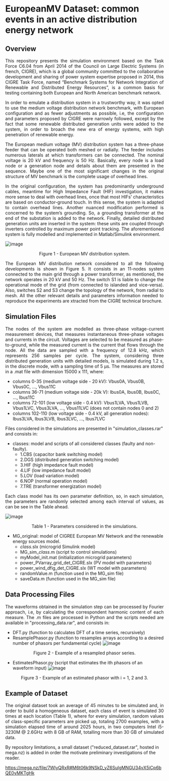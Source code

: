 # EuropeanMV Dataset: common events in an active distribution energy network

## Overview
<p align="justify">
This repository presents the simulation environment based on the Task Force C6.04 from April 2014 of the Council on Large Electric Systems (in french, CIGRE), which is a global community committed to the collaborative development and sharing of power system expertise proposed in 2014, this CIGRE Task Force, named “Benchmark Systems for Network Integration of Renewable and Distributed Energy Resources”, is a common basis for testing containing both European and North American benchmark network.
<p align="justify">
In order to emulate a distribution system in a trustworthy way, it was opted to use the medium voltage distribution network benchmark, with European configuration and as fewer adjustments as possible, i.e, the configuration and parameters proposed by CIGRE were narrowly followed, except by the fact that some renewable distributed generation units were added to the system, in order to broach the new era of energy systems, with high penetration of renewable energy.
<p align="justify">
The European medium voltage (MV) distribution system has a three-phase feeder that can be operated both meshed or radially. The feeder includes numerous laterals at which transformers can be connected. The nominal voltage is 20 kV and frequency is 50 Hz. Basically, every node is a load node or a generation node and details about them are presented in the sequence. Maybe one of the most significant changes in the original structure of MV benchmark is the complete usage of overhead lines. 
<p align="justify">
In the original configuration, the system has predominantly underground cables, meantime for High Impedance Fault (HIF) investigation, it makes more sense to deal with overhead lines, once that most HIFs’ characteristics are based on conductor-ground touch. In this sense, the system is adapted to contain overhead lines. Another nuanced modification performed is concerned to the system’s grounding. So, a grounding transformer at the end of the substation is added to the network. Finally, detailed distributed generation units are inserted in the system: these units are coupled through inverters controlled by maximum power point tracking. The aforementioned system is fully modelled and implemented in Matlab/Simulink environment.

![image](https://github.com/dionatancieslak/CIGRE-EuropeanMV/assets/14805079/017551f1-0c5c-4b76-a8ae-e5b2703c7153)
<p align="center"> Figure 1 - European MV distribution system.

<p align="justify">
The European MV distribution network considered to all the following developments is shown in Figure 5. It consists in an 11-nodes system connected to the main grid through a power transformer, as mentioned, the network operates in 20 kV and 50 Hz. The switch S1 is liable to change the operational mode of the grid (from connected to islanded and vice-versa). Also, switches S2 and S3 change the topology of the network, from radial to mesh. All the other relevant details and parameters information needed to reproduce the experiments are xtracted from the CIGRE technical brochure.

## Simulation Files

<p align="justify">
The nodes of the system are modelled as three-phase voltage-current measurement devices, that measures instantaneous three-phase voltages and currents in the circuit. Voltages are selected to be measured as phase-to-ground, while the measured current is the current that flows through the node. All the data are sampled with a frequency of 12.8 kHz, which represents 256 samples per cycle. The system, considering three distributed generation units with detailed models, is simulated during 1.2 s, in the discrete mode, with a sampling time of 5 µs. The measures are stored in a .mat file with dimension 15000 x 111, where:

- columns 0-35 (medium voltage side - 20 kV): Vbus0A, Vbus0B, Vbus0C, ..., Vbus11C
- columns 36-71 (medium voltage side - 20k V): Ibus0A, Ibus0B, Ibus0C, ..., Ibus11C
- columns 72-101 (low voltage side - 0.4 kV): Vbus1LVA, Vbus1LVB, Vbus1LVC, Vbus3LVA, ..., Vbus11LVC (does not contain nodes 0 and 2)
- columns 102-110 (low voltage side - 0.4 kV, all generation nodes): Ibus3LVA, Ibus3LVB, Ibus3LVC, ..., Ibus7LVC

Files considered in the simulations are presented in "simulation_classes.rar" and consists in:

- classes: model and scripts of all considered classes (faulty and non-faulty).
    - 1.CBS (capacitor bank switching model)
    - 2.DGS (distributed generation switching model)
    - 3.HIF (high impedance fault model)
    - 4.LIF (low impedance fault model)
    - 5.LOV (load variation model)
    - 6.NOP (normal operation model)
    - 7.TRE (transformer energization model)

<p align="justify">
Each class model has its own parameter definition, so, in each simulation, the parameters are randomly selected among each interval of values, as can be see in the Table ahead.

![image](https://github.com/dionatancieslak/CIGRE-EuropeanMV/assets/14805079/08e06bf2-ce02-4d8d-b6b5-743e817c26a5)
<p align="center"> Table 1 - Parameters considered in the simulations.

- MG_original: model of CIGREE European MV Network and the renewable energy sources model.
    - *class*.slx (microgrid Simulink model)
    - MG_sim_*class*.m (script to control simulations)
    - myModel_init.mat (initialization microgrid parameters)
    - power_PVarray_grid_det_CIGRE.slx (PV model with parameters)
    - power_wind_dfig_det_CIGRE.slx (WT model with parameters)
    - randomValue.m (function used in the MG_sim file)
    - saveData.m (function used in the MG_sim file)

## Data Processing Files

<p align="justify">
The waveforms obtained in the simulation step can be processed by Fourier approach, i.e, by calculating the correspondent harmonic content of each measure. The .m files are processed in Python and the scripts needed are available in "processing_data.rar", and consists in:

- DFT.py (function to calculates DFT of a time series, recursively)
- ResamplePhasor.py (function to resamples arrays according to a desired number of phasors per fundamental cycle)
![image](https://github.com/dionatancieslak/CIGRE-EuropeanMV/assets/14805079/1d2ec81f-776c-4b8b-a81f-b734fc5b1ea6)
<p align="center"> Figure 2 - Example of a resampled phasor series.

- EstimatesPhasor.py (script that estimates the ith phasors of an waveform input)
![image](https://github.com/dionatancieslak/CIGRE-EuropeanMV/assets/14805079/42494e38-44fe-47ca-bf49-eb76bf7a0a30)
<p align="center"> Figure 3 - Example of an estimated phasor with i = 1, 2 and 3.

## Example of Dataset

<p align="justify">
The original dataset took an average of 45 minutes to be simulated and, in order to build a homogeneous dataset, each class of event is simulated 30 times at each location (Table 1), where for every simulation, random values of class-specific parameters are picked up, totaling 2700 examples, with a simulation elapsed time of around 2025 hours, in two computers Intel i5-3230M @ 2.6GHz with 8 GB of RAM, totalling more than 30 GB of simulated data.

By repository limitations, a small dataset ("reduced_dataset.rar", hosted in mega.nz) is added in order the motivate preliminary investigations of the reader.

https://mega.nz/file/7WIyQRxR#M6t06k9NSkD_yZ6SulgMNGU34vX5iCp6bQE0yMKTgHk
